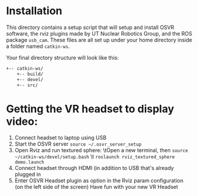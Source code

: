 # Installation

This directory contains a setup script that will setup and install OSVR software, the rviz plugins made by UT Nuclear Robotics Group, and the ROS package `usb_cam`. These files are all set up under your home directory inside a folder named `catkin-ws`.

Your final directory structure will look like this:

```bash
+-- catkin-ws/
    +-- build/
    +-- devel/
    +-- src/
```
# Getting the VR headset to display video:
1) Connect headset to laptop using USB
2) Start the OSVR server `source ~/.osvr_server_setup`
3) Open Rviz and run textured sphere:
    \tOpen a new terminal, then `source ~/catkin-ws/devel/setup.bash`
    \t `roslaunch rviz_textured_sphere demo.launch`
4) Connect headset through HDMI (in addition to USB that's already plugged in
5) Enter OSVR Headset plugin as option in the Rviz param configuration (on the left side of the screen)
Have fun with your new VR Headset

